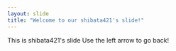 ```yaml
---
layout: slide
title: "Welcome to our shibata421's slide!"
---
```

This is shibata421's slide
Use the left arrow to go back!
